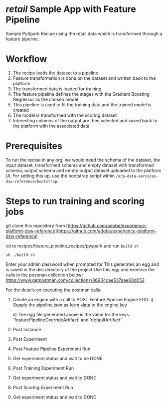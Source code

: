 # _retail_ Sample App with Feature Pipeline

Sample PySpark Recipe using the retail data which is transformed through a feature pipeline.

# Workflow

1. The recipe loads the dataset to a pipeline
2. Feature transformation is done on the dataset and written back to the platform
3. The transformed data is loaded for training
4. The feature pipeline defines the stages with the Gradient Boosting Regressor as the chosen model
5. This pipeline is used to fit the training data and the trained model is created
6. The model is transformed with the scoring dataset
7. Interesting columns of the output are then selected and saved back to the platform with the associated data

# Prerequisites

To run the recipe in any org, we would need the schema of the dataset, the input dataset, transformed schema and empty
dataset with transformed schema, output schema and empty output dataset uploaded to the platform UI. For setting this 
up, use the bootstrap
script within `/acp-data-services-dsw-reference/bootstrap`.

# Steps to run training and scoring jobs

git clone this repository from [https://github.com/adobe/experience-platform-dsw-reference](https://github.com/adobe/experience-platform-dsw-reference)


cd to recipes/feature_pipeline_recipes/pyspark and run `build.sh`

```
sh ./build.sh
```
Enter your admin password when prompted for
This generates an egg and is saved in the dist directory of the project
Use this egg and exercise the calls in the postman collection below:
https://www.getpostman.com/collections/86934cae537aae60d052


For the details on executing the postman calls:
1. Create an engine with a call to POST Feature Pipeline Engine EGG:
    i) Supply the pipeline.json as form-data to the engine key

   ii) The egg file generated above is the value for the keys 'featurePipelineOverrideArtifact' and 'defaultArtifact'

2. Post Instance
3. Post Experiment
4. Post Feature Pipeline Experiment Run
5. Get experiment status and wait to be DONE
6. Post Training Experiment Run
7. Get experiment status and wait to DONE
8. Post Scoring Experiment Run
9. Get experiment status and wait to DONE
